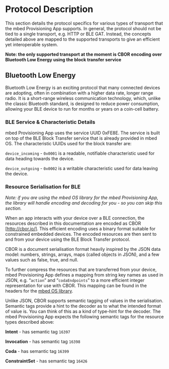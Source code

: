 # Protocol Description

This section details the protocol specifics for various types of transport that the mbed Provisioning App supports. In general, the protocol should not be tied to a single transport, e.g. HTTP or BLE GAT. Instead, the concepts detailed above are mapped to the supported transports to give an efficient yet interoperable system.

**Note: the only supported transport at the moment is CBOR encoding over Bluetooth Low Energy using the block transfer service**


## Bluetooth Low Energy

Bluetooth Low Energy is an exciting protocol that many connected devices are adopting, often in combination with a higher data rate, longer range radio. It is a short-range wireless communication technology, which, unlike the classic Bluetooth standard, is designed to reduce power consumption, allowing your BLE device to run for months or years on a coin-cell battery.

### BLE Service & Characteristic Details

mbed Provisioning App uses the service UUID 0xFE8E. The service is built on top of the BLE Block Transfer service that is already provided in mbed OS. The characteristic UUIDs used for the block transfer are:

`device_incoming` - `0x0001` is a readable, notifiable characteristic used for data heading towards the device.

`device_outgoing` - `0x0002` is a writable characteristic used for data leaving the device.

### Resource Serialisation for BLE

*Note: if you are using the mbed OS library for the mbed Provisioning App, the library will handle encoding and decoding for you - so you can skip this section.*

When an app interacts with your device over a BLE connection, the resources described in this documentation are encoded as CBOR [http://cbor.io/]. This efficient encoding uses a binary format suitable for constrained embedded devices. The encoded resources are then sent to and from your device using the BLE Block Transfer protocol.

CBOR is a document serialisation format heavily inspired by the JSON data model: numbers, strings, arrays, maps (called objects in JSON), and a few values such as false, true, and null.

To further compress the resources that are transferred from your device, mbed Provisioning App defines a mapping from string key names as used in JSON, e.g. “`action`” and “`codaEndpoints`” to a more efficient integer representation for use with CBOR. This mapping can be found in the headers for the [mbed OS library](https://github.com/ARMmbed/voytalk-cpp).

Unlike JSON, CBOR supports semantic tagging of values in the serialisation. Semantic tags provide a hint to the decoder as to what the intended format of value is. You can think of this as a kind of type-hint for the decoder. The mbed Provisioning App expects the following semantic tags for the resource types described above:

**Intent** - has semantic tag `16397`

**Invocation** - has semantic tag `16398`

**Coda** - has semantic tag `16399`

**ConstraintSet** - has semantic tag `16426`


